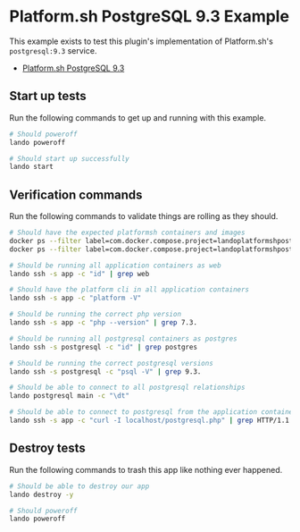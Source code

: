 Platform.sh PostgreSQL 9.3 Example
================================

This example exists to test this plugin's implementation of Platform.sh's `postgresql:9.3` service.

* [Platform.sh PostgreSQL 9.3](https://docs.platform.sh/configuration/services/postgresql.html)

Start up tests
--------------

Run the following commands to get up and running with this example.

```bash
# Should poweroff
lando poweroff

# Should start up successfully
lando start
```

Verification commands
---------------------

Run the following commands to validate things are rolling as they should.

```bash
# Should have the expected platformsh containers and images
docker ps --filter label=com.docker.compose.project=landoplatformshpostgresql93 | grep docker.registry.platform.sh/php-7.3 | grep landoplatformshpostgresql93_app_1
docker ps --filter label=com.docker.compose.project=landoplatformshpostgresql93 | grep docker.registry.platform.sh/postgresql-9.3 | grep landoplatformshpostgresql93_postgresql_1

# Should be running all application containers as web
lando ssh -s app -c "id" | grep web

# Should have the platform cli in all application containers
lando ssh -s app -c "platform -V"

# Should be running the correct php version
lando ssh -s app -c "php --version" | grep 7.3.

# Should be running all postgresql containers as postgres
lando ssh -s postgresql -c "id" | grep postgres

# Should be running the correct postgresql versions
lando ssh -s postgresql -c "psql -V" | grep 9.3.

# Should be able to connect to all postgresql relationships
lando postgresql main -c "\dt"

# Should be able to connect to postgresql from the application containers
lando ssh -s app -c "curl -I localhost/postgresql.php" | grep HTTP/1.1 | grep "200 OK"
```

Destroy tests
-------------

Run the following commands to trash this app like nothing ever happened.

```bash
# Should be able to destroy our app
lando destroy -y

# Should poweroff
lando poweroff
```
